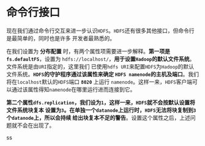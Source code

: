 命令行接口
==========================================================================
现在我们通过命令行交互来进一步认识`HDFS`。`HDFS`还有很多其他接口，但命令行是最简单的，同时也是许多
开发者最熟悉的。

在我们设置为 **分布配置** 时，有两个属性项需要进一步解释。**第一项是`fs.defaultFS`**，设置为
`hdfs://localhost/`，**用于设置`Hadoop`的默认文件系统**。文件系统是由`URI`指定的，这里我们
已使用`hdfs URI`来配置`HDFS`为`Hadoop`的默认文件系统。**`HDFS`的守护程序通过该属性来确定
`HDFS namenode`的主机及端口**。我们将在`localhost`默认的`HDFS`端口 **`8020`** 上运行
`namenode`。这样一来，`HDFS`客户端可以通过该属性得知`namenode`在哪里运行进而连接到它。

**第二个属性`dfs.replication`，我们设为`1`，这样一来，`HDFS`就不会按默认设置将文件系统块复本
设置为`3`。在单独一个`datanode`上运行时，`HDFS`无法将块复制到`3`个`datanode`上，所以会持续
给出块复本不足的警告**。设置这个属性之后，上述问题就不会在出现了。






























































































ss
